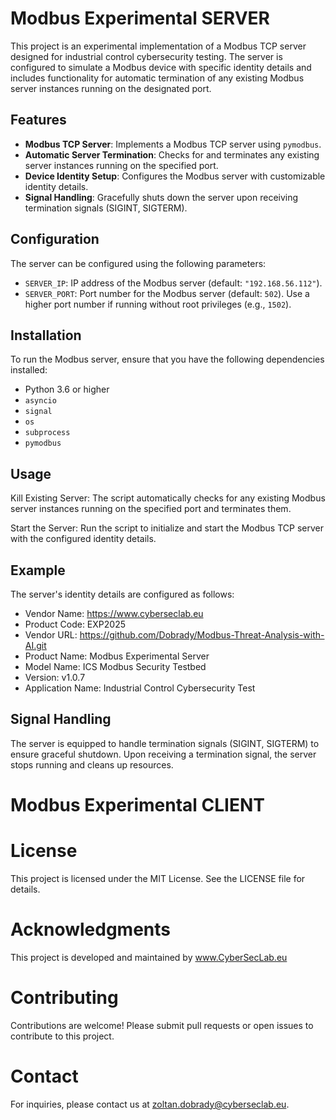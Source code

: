 # Modbus Experimental SERVER

This project is an experimental implementation of a Modbus TCP server designed for industrial control cybersecurity testing. The server is configured to simulate a Modbus device with specific identity details and includes functionality for automatic termination of any existing Modbus server instances running on the designated port.

## Features

- **Modbus TCP Server**: Implements a Modbus TCP server using `pymodbus`.
- **Automatic Server Termination**: Checks for and terminates any existing server instances running on the specified port.
- **Device Identity Setup**: Configures the Modbus server with customizable identity details.
- **Signal Handling**: Gracefully shuts down the server upon receiving termination signals (SIGINT, SIGTERM).

## Configuration

The server can be configured using the following parameters:
- `SERVER_IP`: IP address of the Modbus server (default: `"192.168.56.112"`).
- `SERVER_PORT`: Port number for the Modbus server (default: `502`). Use a higher port number if running without root privileges (e.g., `1502`).

## Installation

To run the Modbus server, ensure that you have the following dependencies installed:
- Python 3.6 or higher
- `asyncio`
- `signal`
- `os`
- `subprocess`
- `pymodbus`

## Usage
Kill Existing Server: The script automatically checks for any existing Modbus server instances running on the specified port and terminates them.

Start the Server: Run the script to initialize and start the Modbus TCP server with the configured identity details.

## Example

The server's identity details are configured as follows:
- Vendor Name: https://www.cyberseclab.eu
- Product Code: EXP2025
- Vendor URL: https://github.com/Dobrady/Modbus-Threat-Analysis-with-AI.git
- Product Name: Modbus Experimental Server
- Model Name: ICS Modbus Security Testbed
- Version: v1.0.7
- Application Name: Industrial Control Cybersecurity Test

## Signal Handling
The server is equipped to handle termination signals (SIGINT, SIGTERM) to ensure graceful shutdown. Upon receiving a termination signal, the server stops running and cleans up resources.

# Modbus Experimental CLIENT

# License
This project is licensed under the MIT License. See the LICENSE file for details.

# Acknowledgments
This project is developed and maintained by www.CyberSecLab.eu

# Contributing
Contributions are welcome! Please submit pull requests or open issues to contribute to this project.

# Contact
For inquiries, please contact us at zoltan.dobrady@cyberseclab.eu.
